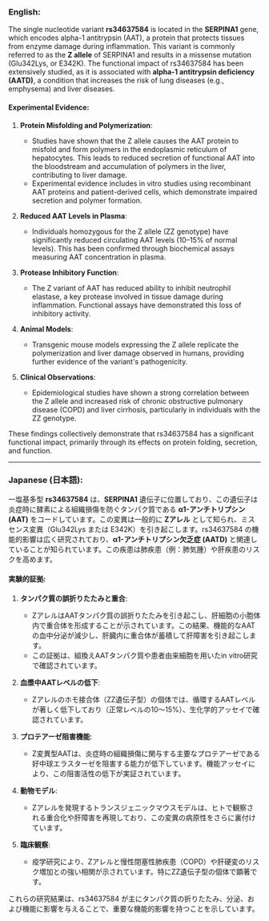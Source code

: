 ### English:
The single nucleotide variant **rs34637584** is located in the **SERPINA1** gene, which encodes alpha-1 antitrypsin (AAT), a protein that protects tissues from enzyme damage during inflammation. This variant is commonly referred to as the **Z allele** of SERPINA1 and results in a missense mutation (Glu342Lys, or E342K). The functional impact of rs34637584 has been extensively studied, as it is associated with **alpha-1 antitrypsin deficiency (AATD)**, a condition that increases the risk of lung diseases (e.g., emphysema) and liver diseases.

#### Experimental Evidence:
1. **Protein Misfolding and Polymerization**:
   - Studies have shown that the Z allele causes the AAT protein to misfold and form polymers in the endoplasmic reticulum of hepatocytes. This leads to reduced secretion of functional AAT into the bloodstream and accumulation of polymers in the liver, contributing to liver damage.
   - Experimental evidence includes in vitro studies using recombinant AAT proteins and patient-derived cells, which demonstrate impaired secretion and polymer formation.

2. **Reduced AAT Levels in Plasma**:
   - Individuals homozygous for the Z allele (ZZ genotype) have significantly reduced circulating AAT levels (10–15% of normal levels). This has been confirmed through biochemical assays measuring AAT concentration in plasma.

3. **Protease Inhibitory Function**:
   - The Z variant of AAT has reduced ability to inhibit neutrophil elastase, a key protease involved in tissue damage during inflammation. Functional assays have demonstrated this loss of inhibitory activity.

4. **Animal Models**:
   - Transgenic mouse models expressing the Z allele replicate the polymerization and liver damage observed in humans, providing further evidence of the variant's pathogenicity.

5. **Clinical Observations**:
   - Epidemiological studies have shown a strong correlation between the Z allele and increased risk of chronic obstructive pulmonary disease (COPD) and liver cirrhosis, particularly in individuals with the ZZ genotype.

These findings collectively demonstrate that rs34637584 has a significant functional impact, primarily through its effects on protein folding, secretion, and function.

---

### Japanese (日本語):
一塩基多型 **rs34637584** は、**SERPINA1** 遺伝子に位置しており、この遺伝子は炎症時に酵素による組織損傷を防ぐタンパク質である **α1-アンチトリプシン (AAT)** をコードしています。この変異は一般的に **Zアレル** として知られ、ミスセンス変異（Glu342Lys または E342K）を引き起こします。rs34637584 の機能的影響は広く研究されており、**α1-アンチトリプシン欠乏症 (AATD)** と関連していることが知られています。この疾患は肺疾患（例：肺気腫）や肝疾患のリスクを高めます。

#### 実験的証拠:
1. **タンパク質の誤折りたたみと重合**:
   - ZアレルはAATタンパク質の誤折りたたみを引き起こし、肝細胞の小胞体内で重合体を形成することが示されています。この結果、機能的なAATの血中分泌が減少し、肝臓内に重合体が蓄積して肝障害を引き起こします。
   - この証拠は、組換えAATタンパク質や患者由来細胞を用いたin vitro研究で確認されています。

2. **血漿中AATレベルの低下**:
   - Zアレルのホモ接合体（ZZ遺伝子型）の個体では、循環するAATレベルが著しく低下しており（正常レベルの10～15%）、生化学的アッセイで確認されています。

3. **プロテアーゼ阻害機能**:
   - Z変異型AATは、炎症時の組織損傷に関与する主要なプロテアーゼである好中球エラスターゼを阻害する能力が低下しています。機能アッセイにより、この阻害活性の低下が実証されています。

4. **動物モデル**:
   - Zアレルを発現するトランスジェニックマウスモデルは、ヒトで観察される重合化や肝障害を再現しており、この変異の病原性をさらに裏付けています。

5. **臨床観察**:
   - 疫学研究により、Zアレルと慢性閉塞性肺疾患（COPD）や肝硬変のリスク増加との強い相関が示されています。特にZZ遺伝子型の個体で顕著です。

これらの研究結果は、rs34637584 が主にタンパク質の折りたたみ、分泌、および機能に影響を与えることで、重要な機能的影響を持つことを示しています。